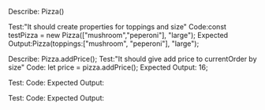 Describe: Pizza()

Test:"It should create properties for toppings and size"
Code:const testPizza = new Pizza(["mushroom","peperoni"], "large");
Expected Output:Pizza(toppings:["mushroom", "peperoni"], "large");

Describe: Pizza.addPrice();
Test:"It should give add price to currentOrder by size"
Code: let price = pizza.addPrice();
Expected Output: 16;

Test:
Code:
Expected Output:

Test:
Code:
Expected Output: